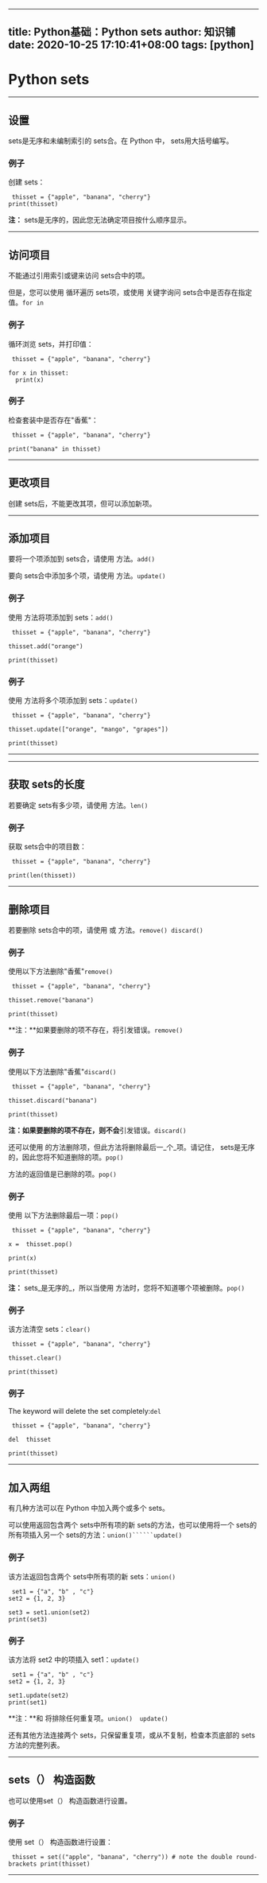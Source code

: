 
---
title: Python基础：Python sets
author: 知识铺
date: 2020-10-25 17:10:41+08:00
tags: [python]
---
# Python sets


* * *

## 设置

 sets是无序和未编制索引的 sets合。在 Python 中， sets用大括号编写。

### 例子

创建 sets：
```
 thisset = {"apple", "banana", "cherry"}
print(thisset)

```

**注：** sets是无序的，因此您无法确定项目按什么顺序显示。

* * *

## 访问项目

不能通过引用索引或键来访问 sets合中的项。

<font _mstmutation="1" _msthash="104312" _msttexthash="284631412">但是，您可以使用 循环遍历 sets项，或使用 关键字询问 sets合中是否存在指定值。</font>```for in```

### 例子

循环浏览 sets，并打印值：
```
 thisset = {"apple", "banana", "cherry"}

for x in thisset:
  print(x)

```

### 例子

检查套装中是否存在"香蕉"：
```
 thisset = {"apple", "banana", "cherry"}

print("banana" in thisset)

```

* * *

## 更改项目

创建 sets后，不能更改其项，但可以添加新项。

* * *

## 添加项目

<font _mstmutation="1" _msthash="104494" _msttexthash="94360604">要将一个项添加到 sets合，请使用 方法。</font>```add()```

<font _mstmutation="1" _msthash="104689" _msttexthash="94145714">要向 sets合中添加多个项，请使用 方法。</font>```update()```

### 例子

<font _mstmutation="1" _msthash="221351" _msttexthash="56269447">使用 方法将项添加到 sets：</font>```add()```
```
 thisset = {"apple", "banana", "cherry"}

thisset.add("orange")

print(thisset)

```

### 例子

<font _mstmutation="1" _msthash="221572" _msttexthash="68754881">使用 方法将多个项添加到 sets：</font>```update()```
```
 thisset = {"apple", "banana", "cherry"}

thisset.update(["orange", "mango", "grapes"])

print(thisset)

```

* * *

* * *

## 获取 sets的长度

<font _mstmutation="1" _msthash="104676" _msttexthash="90317240">若要确定 sets有多少项，请使用 方法。</font>```len()```

### 例子

获取 sets合中的项目数：
```
 thisset = {"apple", "banana", "cherry"}

print(len(thisset))

```

* * *

## 删除项目

<font _mstmutation="1" _msthash="105651" _msttexthash="98516223">若要删除 sets合中的项，请使用 或 方法。</font>```remove() discard()```

### 例子

<font _mstmutation="1" _msthash="220441" _msttexthash="44295758">使用以下方法删除"香蕉"</font>```remove()```

```
 thisset = {"apple", "banana", "cherry"}

thisset.remove("banana")

print(thisset)

```

<font _mstmutation="1" _msthash="220389" _msttexthash="119573740">**注：**如果要删除的项不存在，将引发错误。</font>```remove()```

### 例子

<font _mstmutation="1" _msthash="220883" _msttexthash="44295758">使用以下方法删除"香蕉"</font>```discard()```
```
 thisset = {"apple", "banana", "cherry"}

thisset.discard("banana")

print(thisset)

```

<font _mstmutation="1" _msthash="220831" _msttexthash="133593473">**注：**如果要删除的项不存在，则**不会**引发错误。</font>```discard()```

<font _mstmutation="1" _msthash="104858" _msttexthash="547805661">还可以使用 的方法删除项，但此方法将删除最后一_个_项。请记住， sets是无序的，因此您将不知道删除的项。</font>```pop()```

<font _mstmutation="1" _msthash="105053" _msttexthash="59768072">方法的返回值是已删除的项。</font>```pop()```

### 例子

<font _mstmutation="1" _msthash="221767" _msttexthash="67856399">使用 以下方法删除最后一项：</font>```pop()```
```
 thisset = {"apple", "banana", "cherry"}

x =  thisset.pop()

print(x)

print(thisset)

```

<font _mstmutation="1" _msthash="221715" _msttexthash="234059176">**注：** sets_是无序的_，所以当使用 方法时，您将不知道哪个项被删除。</font>```pop()```

### 例子

<font _mstmutation="1" _msthash="222209" _msttexthash="34430058">该方法清空 sets：</font>```clear()```

```
 thisset = {"apple", "banana", "cherry"}

thisset.clear()

print(thisset)

```

### 例子

<font _mstmutation="1" _msthash="222430" _msttexthash="1271530">The keyword will delete the set completely:</font>```del```
```
 thisset = {"apple", "banana", "cherry"}

del  thisset

print(thisset)

```

* * *

## 加入两组

有几种方法可以在 Python 中加入两个或多个 sets。

<font _mstmutation="1" _msthash="105040" _msttexthash="489446334">可以使用返回包含两个 sets中所有项的新 sets的方法，也可以使用将一个 sets的所有项插入另一个 sets的方法：</font>```union()``````update()```

### 例子

<font _mstmutation="1" _msthash="221754" _msttexthash="114337977">该方法返回包含两个 sets中所有项的新 sets：</font>```union()```
```
 set1 = {"a", "b" , "c"}
set2 = {1, 2, 3}

set3 = set1.union(set2)
print(set3)

```

### 例子

<font _mstmutation="1" _msthash="221975" _msttexthash="62797124">该方法将 set2 中的项插入 set1：</font>```update()```
```
 set1 = {"a", "b" , "c"}
set2 = {1, 2, 3}

set1.update(set2)
print(set1)

```

<font _mstmutation="1" _msthash="221923" _msttexthash="55210415">**注：**和 将排除任何重复项。</font>```union()  update()```

还有其他方法连接两个 sets，只保留重复项，或从不复制，检查本页底部的 sets方法的完整列表。

* * *

##  sets（） 构造函数

也可以使用set（） 构造函数进行设置。

### 例子

使用 set（） 构造函数进行设置：
```
 thisset = set(("apple", "banana", "cherry")) # note the double round-brackets print(thisset)

```



* * *


